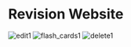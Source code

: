 # Revision Website
 
![edit1](https://github.com/KlaudiaSternik/Revision-Website/assets/52292889/77f594c9-8cda-4c6f-9ab4-e5c850655007)
![flash_cards1](https://github.com/KlaudiaSternik/Revision-Website/assets/52292889/c0f870f9-5ebc-469e-abe3-94903edc69a0)
![delete1](https://github.com/KlaudiaSternik/Revision-Website/assets/52292889/c3eb79a0-5bd9-4518-a337-77d278623f6a)
